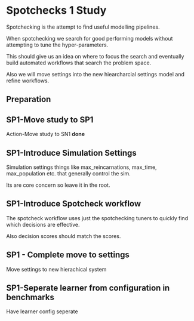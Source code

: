 # Spotchecks 1 Study

Spotchecking is the attempt to find useful modelling pipelines.

When spotchecking we search for good performing models without attempting to tune the hyper-parameters.

This should give us an idea on where to focus the search and eventually build automated workflows that search the problem space.

Also we will move settings into the new hiearcharcial settings model and refine workflows.

## Preparation

## SP1-Move study to SP1

Action-Move study to SN1 **done**

## SP1-Introduce Simulation Settings

Simulation settings things like max_reincarnations, max_time, max_population etc. that generally control the sim.

Its are core concern so leave it in the root.

## SP1-Introduce Spotcheck workflow

The spotcheck workflow uses just the spotchecking tuners to
quickly find which decisions are effective.

Also decision scores should match the scores.

## SP1 - Complete move to settings

Move settings to new hierachical system

## SP1-Seperate learner from configuration in benchmarks

Have learner config seperate

